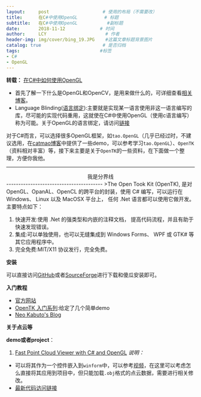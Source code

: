 ```yaml
---
layout:     post                    # 使用的布局（不需要改）
title:      在C#中使用OpenGL          # 标题 
subtitle:   在C#中使用OpenGL           #副标题
date:       2018-11-12             # 时间
author:     LCY                      # 作者
header-img: img/cover/bing_19.JPG    #这篇文章标题背景图片
catalog: true                       # 是否归档
tags:                              #标签
- C# 
- OpenGL
---
```


**转载：** [在C#中如何使用OpenGL](http://www.cnblogs.com/wangshide/archive/2012/04/14/2447499.html)

* 首先了解一下什么是OpenGL和OpenCV，是用来做什么的，可详细查看[相关博客](https://blog.csdn.net/zhongguoren666/article/details/6697025)。
* Language Blinding([语言绑定](http://www.cnblogs.com/sinawear/archive/2012/02/14/2350247.html)):主要就是实现某一语言使用非这一语言编写的库，尽可能的实现代码重用，这就使在C#中使用OpenGL（使用c语言编写）称为可能。关于OpenGL的语言绑定，请访问[链接](https://www.khronos.org/opengl/wiki/Language_bindings)

对于C#而言，可以选择很多OpenGL框架，如`tao.OpenGL`（几乎已经过时，不建议选用，在[catmao博客](https://catmaoblog.wordpress.com/)中提供了一些demo，可以参考学习`tao.OpenGL`）、`OpenTK`（资料相对丰富）等，接下来主要是关于`OpenTK`的一些资料，在下面做一个整理，方便你我他。

-----------------------------------------------
<center>我是分界线</center>
----------------------------------------
>The Open Took Kit (OpenTK), 是对 OpenGL、OpanAL、OpenCL 的跨平台的封装，使用 C# 编写，可以运行在 Windows、 Linux 以及 MacOSX 平台上， 任何 .Net 语言都可以使用它做开发。 主要特点如下：

1. 快速开发:使用 .Net 的强类型和内嵌的注释文档， 提高代码流程，并且有助于快速发现错误。
2. 集成:可以单独使用，也可以无缝集成到 Windows Forms、 WPF 或 GTK# 等其它应用程序中。
3. 完全免费:MIT/X11 协议发行，完全免费。

**安装**

可以直接访问[GitHub](https://github.com/opentk/opentk)或者[SourceForge](https://sourceforge.net/projects/opentk/)进行下载和傻瓜安装即可。

**入门教程**

* [官方网站](https://opentk.net/)
* [OpenTK 入门系列](https://beginor.github.io/2014/01/06/opentk-tutorials.html):给定了几个简单demo
* [Neo Kabuto's Blog](http://neokabuto.blogspot.com/p/tutorials.html)

**关于点云等**

**demo或者project**：
1. [Fast Point Cloud Viewer with C# and OpenGL](https://www.codeproject.com/Articles/839389/Fast-Point-Cloud-Viewer-with-Csharp-and-OpenGL)
*说明：*

* 可以将其作为一个控件嵌入到`winform`中，可以参考[视频](https://www.youtube.com/watch?v=nloJLgBiLg8)，在这里可以考虑怎么直接将其应用到项目中，但只能加载`.obj`格式的点云数据，需要进行相关修改。
* [最新代码访问链接](https://github.com/Edgar077/PointClouds)
